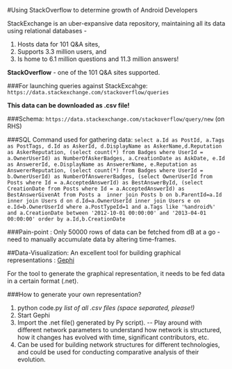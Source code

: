 #Using StackOverflow to determine growth of Android Developers

StackExchange is an uber-expansive data repository, maintaining all its data using relational databases - 
  1. Hosts data for 101 Q&A sites, 
  2. Supports 3.3 million users, and
  3. Is home to 6.1 million questions and 11.3 million answers!

**StackOverflow** - one of the 101 Q&A sites supported.

###For launching queries against StackExcahge: 
`https://data.stackexchange.com/stackoverflow/queries`

**This data can be downloaded as .csv file!**

###Schema: 
`https://data.stackexchange.com/stackoverflow/query/new` (on RHS)

###SQL Command used for gathering data:
`
select a.Id as PostId, a.Tags as PostTags, d.Id as AskerId, d.DisplayName as AskerName,d.Reputation as AskerReputation,
(select count(*) from Badges where UserId = a.OwnerUserId) as NumberOfAskerBadges,
a.CreationDate as AskDate, e.Id as AnswererId, e.DisplayName as AnswererName, e.Reputation as AnswererReputation,
(select count(*) from Badges where UserId = b.OwnerUserId) as NumberOfAnswererBadges,
(select OwnerUserId from Posts where Id = a.AcceptedAnswerId) as BestAnswerById,
(select CreationDate from Posts where Id = a.AcceptedAnswerId) as BestAnswerGivenAt
from Posts a 
inner join Posts b on b.ParentId=a.Id
inner join Users d on d.Id=a.OwnerUserId
inner join Users e on e.Id=b.OwnerUserId
where a.PostTypeId=1 and a.Tags like '%android%' 
and a.CreationDate between '2012-10-01 00:00:00' and '2013-04-01 00:00:00'
order by a.Id,b.CreationDate
`

###Pain-point : 
Only 50000 rows of data can be fetched from dB at a go - need to manually accumulate data by altering time-frames.

##Data-Visualization:
An excellent tool for building graphical representations : [Gephi](https://gephi.org/)

For the tool to generate the graphical representation, it needs to be fed data in a certain format (.net).

###How to generate your own representation?
1. python code.py *list of all .csv files (space separated, please!)*
2. Start Gephi
3. Import the .net file() generated by Py script). -- Play around with different network parameters to understand how network is structured, how it changes has evolved with time, significant contributors, etc.
4. Can be used for building network structures for different technologies, and could be used for conducting comparative analysis of their evolution.




